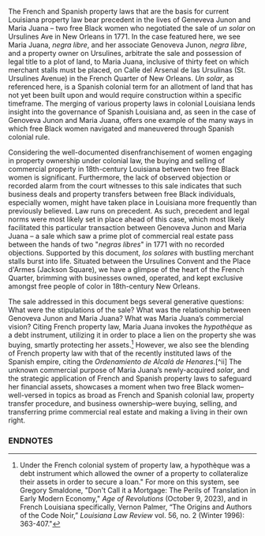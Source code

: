 The French and Spanish property laws that are the basis for current Louisiana property law bear precedent in the lives of Geneveva Junon and Maria Juana – two free Black women who negotiated the sale of *un solar* on Ursulines Ave in New Orleans in 1771. In the case featured here, we see Maria Juana, *negra libre*, and her associate Genoveva Junon, *negra libre*, and a property owner on Ursulines, arbitrate the sale and possession of legal title to a plot of land, to Maria Juana, inclusive of thirty feet on which merchant stalls must be placed, on Calle del Arsenal de las Ursulinas (St. Ursulines Avenue) in the French Quarter of New Orleans. *Un solar*, as referenced here, is a Spanish colonial term for an allotment of land that has not yet been built upon and would require construction within a specific timeframe. The merging of various property laws in colonial Louisiana lends insight into the governance of Spanish Louisiana and, as seen in the case of Genoveva Junon and Maria Juana, offers one example of the many ways in which free Black women navigated and maneuvered through Spanish colonial rule.  
  
Considering the well-documented disenfranchisement of women engaging in property ownership under colonial law, the buying and selling of commercial property in 18th-century Louisiana between two free Black women is significant. Furthermore, the lack of observed objection or recorded alarm from the court witnesses to this sale indicates that such business deals and property transfers between free Black individuals, especially women, might have taken place in Louisiana more frequently than previously believed. Law runs on precedent. As such, precedent and legal norms were most likely set in place ahead of this case, which most likely facilitated this particular transaction between Genoveva Junon and Maria Juana – a sale which saw a prime plot of commercial real estate pass between the hands of two "*negras libres*" in 1771 with no recorded objections. Supported by this document, *los solares* with bustling merchant stalls burst into life. Situated between the Ursulines Convent and the Place d'Armes (Jackson Square), we have a glimpse of the heart of the French Quarter, brimming with businesses owned, operated, and kept exclusive amongst free people of color in 18th-century New Orleans.  
  
The sale addressed in this document begs several generative questions: What were the stipulations of the sale? What was the relationship between Genoveva Junon and Maria Juana? What was Maria Juana’s commercial vision? Citing French property law, Maria Juana invokes the *hypothèque* as a debt instrument, utilizing it in order to place a lien on the property she was buying, smartly protecting her assets.[^i] However, we also see the blending of French property law with that of the recently instituted laws of the Spanish empire, citing the *Ordenamiento de Alcalá de Henares*.[^ii] The unknown commercial purpose of Maria Juana’s newly-acquired *solar*, and the strategic application of French and Spanish property laws to safeguard her financial assets, showcases a moment when two free Black women–well-versed in topics as broad as French and Spanish colonial law, property transfer procedure, and business ownership–were buying, selling, and transferring prime commercial real estate and making a living in their own right. 
  
### ENDNOTES  
  
[^i]: Under the French colonial system of property law, a hypothèque was a debt instrument which allowed the owner of a property to collateralize their assets in order to secure a loan." 
For more on this system, see Gregory Smaldone, "Don't Call it a Mortgage: The Perils of Translation in Early Modern Economy," *Age of Revolutions* (October 9, 2023), and in French Louisiana specifically, Vernon Palmer, “The Origins and Authors of the Code Noir,” *Louisiana Law Review* vol. 56, no. 2 (Winter 1996): 363-407."